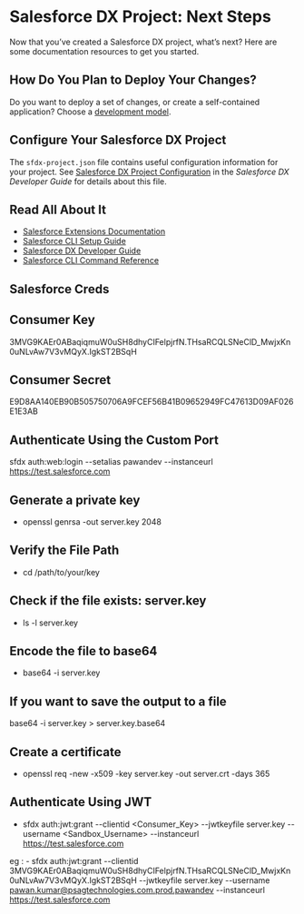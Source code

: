 # Salesforce DX Project: Next Steps

Now that you’ve created a Salesforce DX project, what’s next? Here are some documentation resources to get you started.

## How Do You Plan to Deploy Your Changes?

Do you want to deploy a set of changes, or create a self-contained application? Choose a [development model](https://developer.salesforce.com/tools/vscode/en/user-guide/development-models).

## Configure Your Salesforce DX Project

The `sfdx-project.json` file contains useful configuration information for your project. See [Salesforce DX Project Configuration](https://developer.salesforce.com/docs/atlas.en-us.sfdx_dev.meta/sfdx_dev/sfdx_dev_ws_config.htm) in the _Salesforce DX Developer Guide_ for details about this file.

## Read All About It

- [Salesforce Extensions Documentation](https://developer.salesforce.com/tools/vscode/)
- [Salesforce CLI Setup Guide](https://developer.salesforce.com/docs/atlas.en-us.sfdx_setup.meta/sfdx_setup/sfdx_setup_intro.htm)
- [Salesforce DX Developer Guide](https://developer.salesforce.com/docs/atlas.en-us.sfdx_dev.meta/sfdx_dev/sfdx_dev_intro.htm)
- [Salesforce CLI Command Reference](https://developer.salesforce.com/docs/atlas.en-us.sfdx_cli_reference.meta/sfdx_cli_reference/cli_reference.htm)

## Salesforce Creds 
## Consumer Key	
3MVG9KAEr0ABaqiqmuW0uSH8dhyCIFelpjrfN.THsaRCQLSNeClD_MwjxKn0uNLvAw7V3vMQyX.IgkST2BSqH

## Consumer Secret	
E9D8AA140EB90B505750706A9FCEF56B41B09652949FC47613D09AF026E1E3AB


## Authenticate Using the Custom Port
sfdx auth:web:login --setalias pawandev --instanceurl https://test.salesforce.com

## Generate a private key
- openssl genrsa -out server.key 2048

## Verify the File Path
- cd /path/to/your/key

## Check if the file exists: server.key
- ls -l server.key

## Encode the file to base64
- base64 -i server.key

## If you want to save the output to a file
base64 -i server.key > server.key.base64

## Create a certificate
- openssl req -new -x509 -key server.key -out server.crt -days 365

## Authenticate Using JWT
- sfdx auth:jwt:grant --clientid <Consumer_Key> --jwtkeyfile server.key --username <Sandbox_Username> --instanceurl https://test.salesforce.com

eg : - sfdx auth:jwt:grant --clientid 3MVG9KAEr0ABaqiqmuW0uSH8dhyCIFelpjrfN.THsaRCQLSNeClD_MwjxKn0uNLvAw7V3vMQyX.IgkST2BSqH --jwtkeyfile server.key --username pawan.kumar@psagtechnologies.com.prod.pawandev --instanceurl https://test.salesforce.com